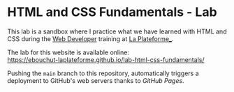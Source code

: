 # HTML and CSS Fundamentals - Lab

This lab is a sandbox where I practice what we have learned with HTML and CSS 
during the [Web Developer](https://laplateforme.io/cdpi-developpeur-web-et-web-mobile/) training at [La Plateforme_](https://laplateforme.io/).


The lab for this website is available online:  
  https://ebouchut-laplateforme.github.io/lab-html-css-fundamentals/

Pushing the `main` branch to this repository, automatically triggers a deployment to GitHub's web servers thanks to *GitHub Pages*.
